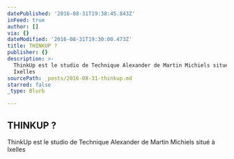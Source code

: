 ```yaml
---
datePublished: '2016-08-31T19:38:45.843Z'
inFeed: true
author: []
via: {}
dateModified: '2016-08-31T19:30:00.473Z'
title: THINKUP ?
publisher: {}
description: >-
  ThinkUp est le studio de Technique Alexander de Martin Michiels situé à
  Ixelles
sourcePath: _posts/2016-08-31-thinkup.md
starred: false
_type: Blurb

---
```

## THINKUP ?

ThinkUp est le studio de Technique Alexander de Martin Michiels situé à Ixelles